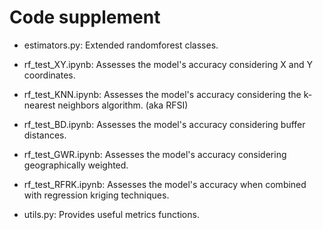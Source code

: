 # Code supplement

- estimators.py: Extended randomforest classes. 

- rf_test_XY.ipynb: Assesses the model's accuracy considering X and Y coordinates.

- rf_test_KNN.ipynb: Assesses the model's accuracy considering the k-nearest neighbors algorithm. (aka RFSI)

- rf_test_BD.ipynb: Assesses the model's accuracy considering buffer distances.

- rf_test_GWR.ipynb: Assesses the model's accuracy considering geographically weighted.

- rf_test_RFRK.ipynb: Assesses the model's accuracy when combined with regression kriging techniques.

- utils.py: Provides useful metrics functions.
